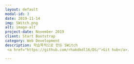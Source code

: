 ```yaml
---
layout: default
modal-id: 3
date: 2019-11-14
img: SWitch.png
alt: image-alt
project-date: November 2019
client: Start Bootstrap
category: Web Development
description: 학습목적으로 만든 SWitch
 <a href="https://github.com/rhakdkdl16/DS/">Git hub</a>.

---
```

